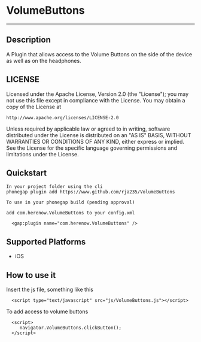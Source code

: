 <!--
#
# Licensed to the Apache Software Foundation (ASF) under one
# or more contributor license agreements.  See the NOTICE file
# distributed with this work for additional information
# regarding copyright ownership.  The ASF licenses this file
# to you under the Apache License, Version 2.0 (the
# "License"); you may not use this file except in compliance
# with the License.  You may obtain a copy of the License at
#
# http://www.apache.org/licenses/LICENSE-2.0
#
# Unless required by applicable law or agreed to in writing,
# software distributed under the License is distributed on an
# "AS IS" BASIS, WITHOUT WARRANTIES OR CONDITIONS OF ANY
#  KIND, either express or implied.  See the License for the
# specific language governing permissions and limitations
# under the License.
#
-->


# VolumeButtons

----

## Description

A Plugin that allows access to the Volume Buttons on the side of the device as well as on the headphones.


## LICENSE


Licensed under the Apache License, Version 2.0 (the "License");
you may not use this file except in compliance with the License.
You may obtain a copy of the License at

    http://www.apache.org/licenses/LICENSE-2.0

Unless required by applicable law or agreed to in writing, software
distributed under the License is distributed on an "AS IS" BASIS,
WITHOUT WARRANTIES OR CONDITIONS OF ANY KIND, either express or implied.
See the License for the specific language governing permissions and
limitations under the License.

## Quickstart

    In your project folder using the cli
    phonegap plugin add https://www.github.com/rja235/VolumeButtons
    
    To use in your phonegap build (pending approval)
    
    add com.herenow.VolumeButtons to your config.xml
    
    
```
  <gap:plugin name="com.herenow.VolumeButtons" />
```


## Supported Platforms

* iOS

## How to use it

Insert the js file, something like this 
```
  <script type="text/javascript" src="js/VolumeButtons.js"></script>
```
  To add access to volume buttons
```
  <script>
     navigator.VolumeButtons.clickButton();
  </script>
```


